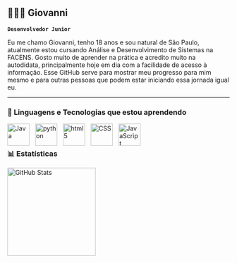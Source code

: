 ## 🧑🏻‍💻 Giovanni 
**`Desenvolvedor Junior`**

Eu me chamo Giovanni, tenho 18 anos e sou natural de São Paulo, atualmente estou cursando Análise e Desenvolvimento de Sistemas na FACENS. Gosto muito de aprender na prática e acredito muito na autodidata, principalmente hoje em dia com a facilidade de acesso à informação. Esse GitHub serve para mostrar meu progresso para mim mesmo e para outras pessoas que podem estar iniciando essa jornada igual eu.

---
### 🤖 Linguagens e Tecnologias que estou aprendendo

<img 
    align = "left"
    alt = "Java"
    title = "Java"
    width = "50px"
    style = "padding-right: 10px;"
    src="https://cdn.jsdelivr.net/gh/devicons/devicon@latest/icons/java/java-original.svg" />

<img 
    align = "left"
    alt = "python"
    title = "python"
    width = "50px"
    style = "padding-right: 10px;"
    src="https://cdn.jsdelivr.net/gh/devicons/devicon@latest/icons/python/python-original.svg" />

<img 
    align = "left"
    alt = "html5"
    title = "html5"
    width = "50px"
    style = "padding-right: 10px;"
    src="https://cdn.jsdelivr.net/gh/devicons/devicon@latest/icons/html5/html5-original.svg" 
/>

<img 
    align = "left"
    alt = "CSS"
    title = "CSS"
    width = "50px"
    style = "padding-right: 10px;"
    src= "https://cdn.jsdelivr.net/gh/devicons/devicon@latest/icons/css3/css3-original.svg" 
/>

<img 
    align = "left"
    alt = "JavaScript"
    title = "JavaScript"
    width = "50px"
    style = "padding-right: 10px;"
    src="https://cdn.jsdelivr.net/gh/devicons/devicon@latest/icons/javascript/javascript-original.svg"
/>


<br/>
<br/>

### 📊 Estatísticas 
<p>
    <img
        align = "left"
        alt = "GitHub Stats"
        height = "200"
        src = "https://github-readme-stats.vercel.app/api?username=DarkGion&show_icons=true&include_all_commits&theme=synthwave&locale=pt-br"
    />

   

          
</p>


